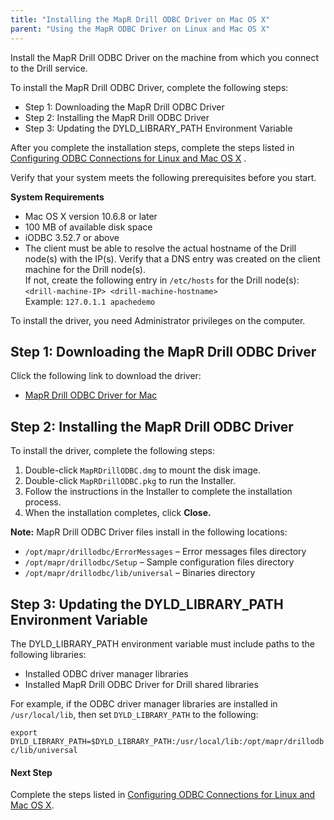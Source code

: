 ```yaml
---
title: "Installing the MapR Drill ODBC Driver on Mac OS X"
parent: "Using the MapR ODBC Driver on Linux and Mac OS X"
---
```

Install the MapR Drill ODBC Driver on the machine from which you connect to
the Drill service.

To install the MapR Drill ODBC Driver, complete the following steps:

  * Step 1: Downloading the MapR Drill ODBC Driver 
  * Step 2: Installing the MapR Drill ODBC Driver 
  * Step 3: Updating the DYLD_LIBRARY_PATH Environment Variable

After you complete the installation steps, complete the steps listed in
[Configuring ODBC Connections for Linux and Mac OS X](/docs/configuring-odbc-connections-for-linux-and-mac-os-x)
.

Verify that your system meets the following prerequisites before you start.

**System Requirements**

  * Mac OS X version 10.6.8 or later
  * 100 MB of available disk space
  * iODBC 3.52.7 or above
  * The client must be able to resolve the actual hostname of the Drill node(s) with the IP(s). Verify that a DNS entry was created on the client machine for the Drill node(s).   
If not, create the following entry in `/etc/hosts` for the Drill node(s):  
`<drill-machine-IP> <drill-machine-hostname>`  
Example: `127.0.1.1 apachedemo`

To install the driver, you need Administrator privileges on the computer.

## Step 1: Downloading the MapR Drill ODBC Driver

Click the following link to download the driver:

  * [MapR Drill ODBC Driver for Mac](http://package.mapr.com/tools/MapR-ODBC/MapR_Drill/MapRDrill_odbc_v0.08.1.0618/MapRDrillODBC_DriverOnly.dmg)

## Step 2: Installing the MapR Drill ODBC Driver

To install the driver, complete the following steps:

  1. Double-click `MapRDrillODBC.dmg` to mount the disk image.
  2. Double-click `MapRDrillODBC.pkg` to run the Installer.
  3. Follow the instructions in the Installer to complete the installation process.
  4. When the installation completes, click **Close.**

**Note:** MapR Drill ODBC Driver files install in the following locations:

  * `/opt/mapr/drillodbc/ErrorMessages` – Error messages files directory
  * `/opt/mapr/drillodbc/Setup` – Sample configuration files directory
  * `/opt/mapr/drillodbc/lib/universal` – Binaries directory

## Step 3: Updating the DYLD_LIBRARY_PATH Environment Variable

The DYLD_LIBRARY_PATH environment variable must include paths to the following
libraries:

  * Installed ODBC driver manager libraries
  * Installed MapR Drill ODBC Driver for Drill shared libraries

For example, if the ODBC driver manager libraries are installed in
`/usr/local/lib`, then set `DYLD_LIBRARY_PATH` to the following:

`export DYLD_LIBRARY_PATH=$DYLD_LIBRARY_PATH:/usr/local/lib:/opt/mapr/drillodb
c/lib/universal`

#### Next Step

Complete the steps listed in [Configuring ODBC Connections for Linux and Mac
OS X](/docs/configuring-odbc-connections-for-linux-and-mac-os-x).
